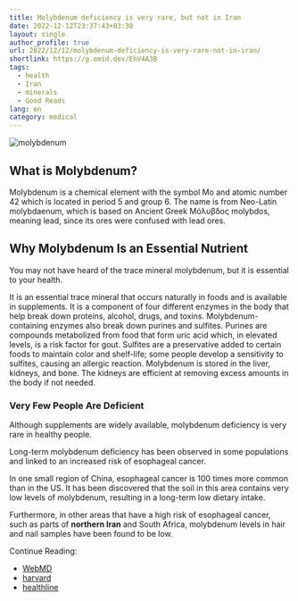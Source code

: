 ```yaml
---
title: Molybdenum deficiency is very rare, but not in Iran
date: 2022-12-12T23:37:43+03:30
layout: single
author_profile: true
url: 2022/12/12/molybdenum-deficiency-is-very-rare-not-in-iran/
shortlink: https://g.omid.dev/EhV4A3B
tags:
  - health
  - Iran
  - minerals
  - Good Reads
lang: en
category: medical
---
```

![molybdenum](/images/2022/12/molybdenum.jpg)

## What is Molybdenum?

Molybdenum is a chemical element with the symbol Mo and atomic number 42 which is located in period 5 and group 6. The name is from Neo-Latin molybdaenum, which is based on Ancient Greek Μόλυβδος molybdos, meaning lead, since its ores were confused with lead ores.

## Why Molybdenum Is an Essential Nutrient

You may not have heard of the trace mineral molybdenum, but it is essential to your health.

It is an essential trace mineral that occurs naturally in foods and is available in supplements. It is a component of four different enzymes in the body that help break down proteins, alcohol, drugs, and toxins. Molybdenum-containing enzymes also break down purines and sulfites. Purines are compounds metabolized from food that form uric acid which, in elevated levels, is a risk factor for gout. Sulfites are a preservative added to certain foods to maintain color and shelf-life; some people develop a sensitivity to sulfites, causing an allergic reaction. Molybdenum is stored in the liver, kidneys, and bone. The kidneys are efficient at removing excess amounts in the body if not needed.

### Very Few People Are Deficient

Although supplements are widely available, molybdenum deficiency is very rare in healthy people.

Long-term molybdenum deficiency has been observed in some populations and linked to an increased risk of esophageal cancer.

In one small region of China, esophageal cancer is 100 times more common than in the US. It has been discovered that the soil in this area contains very low levels of molybdenum, resulting in a long-term low dietary intake.

Furthermore, in other areas that have a high risk of esophageal cancer, such as parts of **northern Iran** and South Africa, molybdenum levels in hair and nail samples have been found to be low.

Continue Reading:

* [WebMD](https://www.webmd.com/vitamins/ai/ingredientmono-1249/molybdenum)
* [harvard](https://www.hsph.harvard.edu/nutritionsource/molybdenum/)
* [healthline](https://www.healthline.com/nutrition/molybdenum)